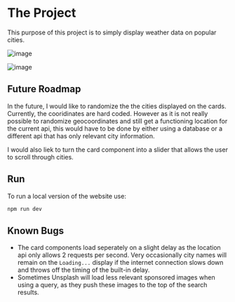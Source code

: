 # The Project

This purpose of this project is to simply display weather data on popular cities.

![image](https://github.com/hartgit/Svelte/assets/113650559/59503caf-6df7-451a-b862-1c6e4a023722)

![image](https://github.com/hartgit/Svelte/assets/113650559/0898dcca-e44b-4ab7-bc86-3967a1647caf)

## Future Roadmap

In the future, I would like to randomize the the cities displayed on the cards. Currently, the cooridinates are hard coded. However as it is not really possible to randomize geocoordinates and still get a functioning location for the current api, this would have to be done by either using a database or a different api that has only relevant city information.

I would also liek to turn the card component into a slider that allows the user to scroll through cities.

## Run

To run a local version of the website use:

```bash
npm run dev
```

## Known Bugs

* The card components load seperately on a slight delay as the location api only allows 2 requests per second. Very occasionally city names will remain on the `Loading...` display if the internet connection slows down and throws off the timing of the built-in delay.
* Sometimes Unsplash will load less relevant sponsored images when using a query, as they push these images to the top of the search results.
  


